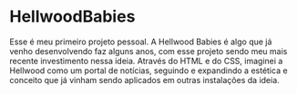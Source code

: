 # HellwoodBabies
Esse é meu primeiro projeto pessoal. A Hellwood Babies é algo que já venho desenvolvendo faz alguns anos, com esse projeto sendo meu mais recente investimento nessa ideia. Através do HTML e do CSS, imaginei a Hellwood como um portal de notícias, seguindo e expandindo a estética e conceito que já vinham sendo aplicados em outras instalações da ideia.

